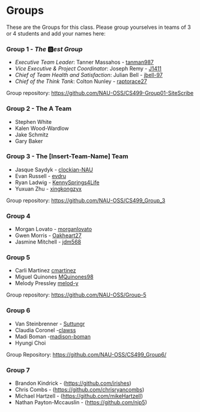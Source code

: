 # Groups

These are the Groups for this class. Please group yourselves in teams of 3 or 4 students and add your names here:

### Group 1 - _The_ :b:_est Group_
+ _Executive Team Leader_: Tanner Massahos - [tanman987](https://github.com/tanman987)
+ _Vice Executive & Project Coordinator_: Joseph Remy - [J1411](https://github.com/J1411)
+ _Chief of Team Health and Satisfaction_: Julian Bell - [jbell-97](https://github.com/jbell-97)
+ _Chief of the Think Tank_: Colton Nunley - [raptorace27](https://github.com/raptorace27)

Group repository: <https://github.com/NAU-OSS/CS499-Group01-SiteScribe>

### Group 2 - The A Team
* Stephen White
* Kalen Wood-Wardlow
* Jake Schmitz
* Gary Baker 

### Group 3 - The [Insert-Team-Name] Team
* Jasque Saydyk - [clockian-NAU](https://github.com/clockian-NAU)
* Evan Russell - [evdru](https://github.com/evdru)
* Ryan Ladwig - [KennySprings4Life](https://github.com/KennySprings4Life)
* Yuxuan Zhu - [xingkongzyx](https://github.com/xingkongzyx)

Group repository: <https://github.com/NAU-OSS/CS499_Group_3>

### Group 4
* Morgan Lovato - [morganlovato](https://github.com/morganlovato)
* Gwen Morris - [Oakheart27](https://github.com/Oakheart27)
* Jasmine Mitchell - [jdm568](https://github.com/jdm568)

### Group 5
* Carli Martinez [cmartinez](https://github.com/csmartinez)
* Miguel Quinones [MQuinones98](https://github.com/MQuinones98)
* Melody Pressley [melod-y](https://github.com/melod-y)

Group repository: <https://github.com/NAU-OSS/Group-5>

### Group 6
* Van Steinbrenner - [Suttungr](https://github.com/Suttungr)
* Claudia Coronel  -[clawss](https://github.com/clawss)
* Madi Boman -[madison-boman](https://github.com/madison-boman)
* Hyungi Choi

Group Repository: https://github.com/NAU-OSS/CS499_Group6/

### Group 7
* Brandon Kindrick - (https://github.com/irishes)
* Chris Combs - (https://github.com/chrisryancombs)
* Michael Hartzell - (https://github.com/mikeHartzell)
* Nathan Payton-Mccauslin - (https://github.com/nip5)
